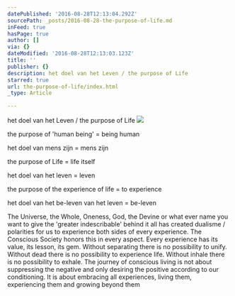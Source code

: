 ```yaml
---
datePublished: '2016-08-28T12:13:04.292Z'
sourcePath: _posts/2016-08-28-the-purpose-of-life.md
inFeed: true
hasPage: true
author: []
via: {}
dateModified: '2016-08-28T12:13:03.123Z'
title: ''
publisher: {}
description: het doel van het Leven / the purpose of Life
starred: true
url: the-purpose-of-life/index.html
_type: Article

---
```

het doel van het Leven / the purpose of Life
![](https://the-grid-user-content.s3-us-west-2.amazonaws.com/c5059aa8-a306-49fd-881a-4d98e9b5607d.jpg)

the purpose of 'human being' = being human

het doel van mens zijn = mens zijn

the purpose of Life = life itself

het doel van het leven = leven

the purpose of the experience of life = to experience

het doel van het be-leven van het leven = be-leven

The Universe, the Whole, Oneness, God, the Devine or what ever name you want to give the 'greater indescribable' behind it all has created dualisme / polarities for us to experience both sides of every experience. The Conscious Society honors this in every aspect. Every experience has its value, its lesson, its gem. Without separating there is no possibility to unify. Without dead there is no possibility to experience life. Without inhale there is no possibility to exhale. The journey of conscious living is not about suppressing the negative and only desiring the positive according to our conditioning. It is about embracing all experiences, living them, experiencing them and growing beyond them